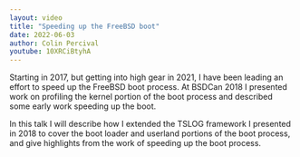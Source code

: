 ```yaml
---
layout: video
title: "Speeding up the FreeBSD boot"
date: 2022-06-03
author: Colin Percival
youtube: 10XRCiBtyhA
---
```

Starting in 2017, but getting into high gear in 2021, I have been leading an effort to speed up the FreeBSD boot process. At BSDCan 2018 I presented work on profiling the kernel portion of the boot process and described some early work speeding up the boot.

In this talk I will describe how I extended the TSLOG framework I presented in 2018 to cover the boot loader and userland portions of the boot process, and give highlights from the work of speeding up the boot process.
